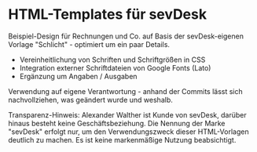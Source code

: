 # HTML-Templates für sevDesk

Beispiel-Design für Rechnungen und Co. auf Basis der sevDesk-eigenen Vorlage "Schlicht" - optimiert um ein paar Details.

 * Vereinheitlichung von Schriften und Schriftgrößen in CSS
 * Integration externer Schriftdateien von Google Fonts (Lato)
 * Ergänzung um Angaben / Ausgaben

Verwendung auf eigene Verantwortung - anhand der Commits lässt sich nachvollziehen, was geändert wurde und weshalb.

Transparenz-Hinweis: Alexander Walther ist Kunde von sevDesk, darüber hinaus besteht keine Geschäftsbeziehung. Die Nennung der Marke "sevDesk" erfolgt nur, um den Verwendungszweck dieser HTML-Vorlagen deutlich zu machen. Es ist keine markenmäßige Nutzung beabsichtigt.
